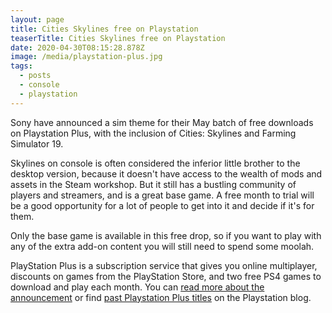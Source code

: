 ```yaml
---
layout: page
title: Cities Skylines free on Playstation
teaserTitle: Cities Skylines free on Playstation
date: 2020-04-30T08:15:28.878Z
image: /media/playstation-plus.jpg
tags:
  - posts
  - console
  - playstation
---
```

Sony have announced a sim theme for their May batch of free downloads on Playstation Plus, with the inclusion of Cities: Skylines and Farming Simulator 19.

Skylines on console is often considered the inferior little brother to the desktop version, because it doesn't have access to the wealth of mods and assets in the Steam workshop. But it still has a bustling community of players and streamers, and is a great base game. A free month to trial will be a good opportunity for a lot of people to get into it and decide if it's for them.

Only the base game is available in this free drop, so if you want to play with any of the extra add-on content you will still need to spend some moolah.

PlayStation Plus is a subscription service that gives you online multiplayer, discounts on games from the PlayStation Store, and two free PS4 games to download and play each month. You can [read more about the announcement](https://blog.eu.playstation.com/2020/04/29/cities-skylines-and-farming-simulator-19-are-your-playstation-plus-games-for-may/) or find [past Playstation Plus titles](https://blog.eu.playstation.com/tag/ps-plus/) on the Playstation blog.